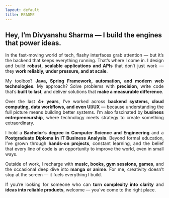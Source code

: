 ```yaml
---
layout: default
title: README
---
```


## Hey, I’m Divyanshu Sharma — I build the engines that power ideas.

<p align="justify">
In the fast-moving world of tech, flashy interfaces grab attention — but it’s the backend that keeps everything running. That’s where I come in.  
I design and build <strong>robust, scalable applications and APIs</strong> that don’t just work — they <strong>work reliably, under pressure, and at scale</strong>.
</p>

<p align="justify">
My toolbox? <strong>Java, Spring Framework, automation, and modern web technologies</strong>.  
My approach? Solve problems with <strong>precision</strong>, write code that’s <strong>built to last</strong>, and deliver solutions that <strong>make a measurable difference</strong>.
</p>

<p align="justify">
Over the last <strong>4+ years</strong>, I’ve worked across <strong>backend systems, cloud computing, data workflows, and even UI/UX</strong> — because understanding the full picture means building better systems.  
I’m also fascinated by <strong>business entrepreneurship</strong>, where technology meets strategy to create something extraordinary.
</p>

<p align="justify">
I hold a <strong>Bachelor’s degree in Computer Science and Engineering</strong> and a <strong>Postgraduate Diploma in IT Business Analysis</strong>.  
Beyond formal education, I’ve grown through <strong>hands-on projects</strong>, constant learning, and the belief that every line of code is an opportunity to improve the world, even in small ways.
</p>

<p align="justify">
Outside of work, I recharge with <strong>music, books, gym sessions, games</strong>, and the occasional deep dive into <strong>manga or anime</strong>.  
For me, creativity doesn’t stop at the screen — it fuels everything I build.
</p>

<p align="justify">
If you’re looking for someone who can <strong>turn complexity into clarity</strong> and <strong>ideas into reliable products</strong>, welcome — you’ve come to the right place.
</p>

